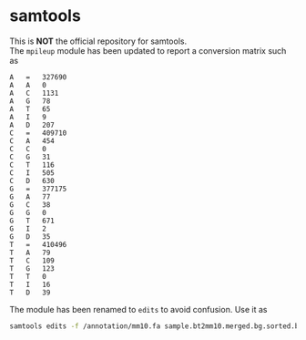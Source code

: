 samtools
========

This is **NOT** the official repository for samtools.<br>
The `mpileup` module has been updated to report a conversion matrix such as 
```
A	=	327690
A	A	0
A	C	1131
A	G	78
A	T	65
A	I	9
A	D	207
C	=	409710
C	A	454
C	C	0
C	G	31
C	T	116
C	I	505
C	D	630
G	=	377175
G	A	77
G	C	38
G	G	0
G	T	671
G	I	2
G	D	35
T	=	410496
T	A	79
T	C	109
T	G	123
T	T	0
T	I	16
T	D	39
```

The module has been renamed to `edits` to avoid confusion. Use it as 
```bash 
samtools edits -f /annotation/mm10.fa sample.bt2mm10.merged.bg.sorted.bam
```
